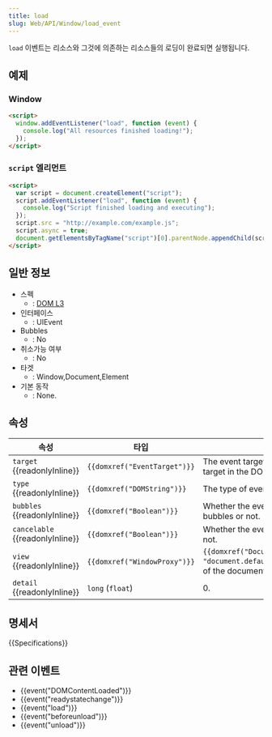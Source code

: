 ```yaml
---
title: load
slug: Web/API/Window/load_event
---
```


`load` 이벤트는 리소스와 그것에 의존하는 리소스들의 로딩이 완료되면 실행됩니다.

## 예제

<h3 class="brush: html" id="Window">Window</h3>

```html
<script>
  window.addEventListener("load", function (event) {
    console.log("All resources finished loading!");
  });
</script>
```

<h3 class="brush: html" id="script_엘리먼트"><code>script</code> 엘리먼트</h3>

```html
<script>
  var script = document.createElement("script");
  script.addEventListener("load", function (event) {
    console.log("Script finished loading and executing");
  });
  script.src = "http://example.com/example.js";
  script.async = true;
  document.getElementsByTagName("script")[0].parentNode.appendChild(script);
</script>
```

## 일반 정보

- 스펙
  - : [DOM L3](http://www.w3.org/TR/DOM-Level-3-Events/#event-type-load)
- 인터페이스
  - : UIEvent
- Bubbles
  - : No
- 취소가능 여부
  - : No
- 타겟
  - : Window,Document,Element
- 기본 동작
  - : None.

## 속성

| 속성                            | 타입                         | 설명                                                                                     |
| ------------------------------- | ---------------------------- | ---------------------------------------------------------------------------------------- |
| `target` {{readonlyInline}}     | `{{domxref("EventTarget")}}` | The event target (the topmost target in the DOM tree).                                   |
| `type` {{readonlyInline}}       | `{{domxref("DOMString")}}`   | The type of event.                                                                       |
| `bubbles` {{readonlyInline}}    | `{{domxref("Boolean")}}`     | Whether the event normally bubbles or not.                                               |
| `cancelable` {{readonlyInline}} | `{{domxref("Boolean")}}`     | Whether the event is cancellable or not.                                                 |
| `view` {{readonlyInline}}       | `{{domxref("WindowProxy")}}` | `{{domxref("Document.defaultView", "document.defaultView")}}` (`window` of the document) |
| `detail` {{readonlyInline}}     | `long` (`float`)             | 0.                                                                                       |

## 명세서

{{Specifications}}

## 관련 이벤트

- {{event("DOMContentLoaded")}}
- {{event("readystatechange")}}
- {{event("load")}}
- {{event("beforeunload")}}
- {{event("unload")}}
